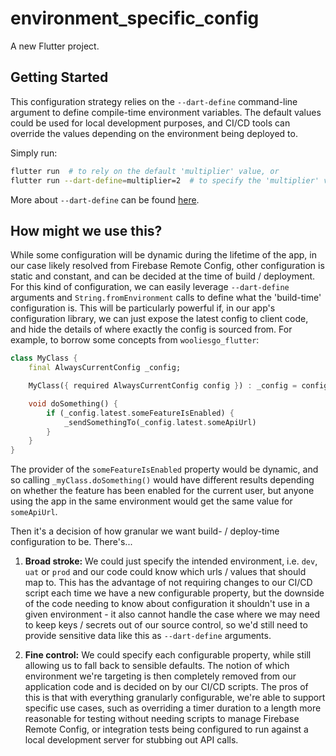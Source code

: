 # environment_specific_config

A new Flutter project.

## Getting Started

This configuration strategy relies on the `--dart-define` command-line argument to define compile-time environment 
variables. The default values could be used for local development purposes, and CI/CD tools can override the values 
depending on the environment being deployed to.

Simply run:

```sh
flutter run  # to rely on the default 'multiplier' value, or
flutter run --dart-define=multiplier=2  # to specify the 'multiplier' value
```

More about `--dart-define` can be found [here](https://itnext.io/flutter-1-17-no-more-flavors-no-more-ios-schemas-command-argument-that-solves-everything-8b145ed4285d).

## How might we use this?

While some configuration will be dynamic during the lifetime of the app, in our case likely resolved from Firebase
Remote Config, other configuration is static and constant, and can be decided at the time of build / deployment. For
this kind of configuration, we can easily leverage `--dart-define` arguments and `String.fromEnvironment` calls to
define what the 'build-time' configuration is. This will be particularly powerful if, in our app's configuration 
library, we can just expose the latest config to client code, and hide the details of where exactly the config is
sourced from. For example, to borrow some concepts from `wooliesgo_flutter`:

```dart
class MyClass {
    final AlwaysCurrentConfig _config;

    MyClass({ required AlwaysCurrentConfig config }) : _config = config;

    void doSomething() {
        if (_config.latest.someFeatureIsEnabled) {
            _sendSomethingTo(_config.latest.someApiUrl)
        }
    }
}
```

The provider of the `someFeatureIsEnabled` property would be dynamic, and so calling `_myClass.doSomething()` would
have different results depending on whether the feature has been enabled for the current user, but anyone using the
app in the same environment would get the same value for `someApiUrl`.

Then it's a decision of how granular we want build- / deploy-time configuration to be. There's...

1. **Broad stroke:** We could just specify the intended environment, i.e. `dev`, `uat` or `prod` and our code could 
    know which urls / values that should map to. This has the advantage of not requiring changes to our CI/CD script 
    each time we have a new configurable property, but the downside of the code needing to know about configuration it 
    shouldn't use in a given environment - it also cannot handle the case where we may need to keep keys / secrets out 
    of our source control, so we'd still need to provide sensitive data like this as `--dart-define` arguments.

1. **Fine control:** We could specify each configurable property, while still allowing us to fall back to sensible 
    defaults. The notion of which environment we're targeting is then completely removed from our application code and 
    is decided on by our CI/CD scripts. The pros of this is that with everything granularly configurable, we're able to 
    support specific use cases, such as overriding a timer duration to a length more reasonable for testing without 
    needing scripts to manage Firebase Remote Config, or integration tests being configured to run against a local 
    development server for stubbing out API calls.
